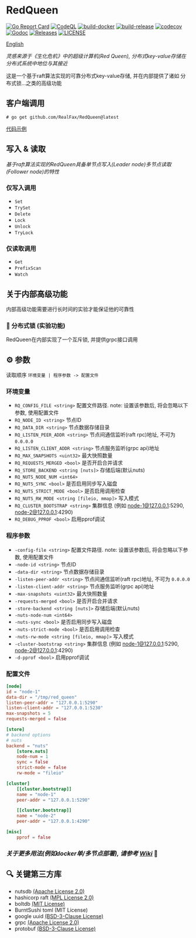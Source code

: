 # RedQueen

[![Go Report Card](https://goreportcard.com/badge/github.com/RealFax/RedQueen)](https://goreportcard.com/report/github.com/RealFax/RedQueen)
[![CodeQL](https://github.com/RealFax/RedQueen/actions/workflows/codeql.yml/badge.svg)](https://github.com/RealFax/RedQueen/actions/workflows/codeql.yml)
[![build-docker](https://github.com/RealFax/RedQueen/actions/workflows/build-docker.yml/badge.svg)](https://github.com/RealFax/RedQueen/actions/workflows/build-docker.yml)
[![build-release](https://github.com/RealFax/RedQueen/actions/workflows/build-release.yml/badge.svg)](https://github.com/RealFax/RedQueen/actions/workflows/build-release.yml)
[![codecov](https://codecov.io/gh/RealFax/RedQueen/branch/master/graph/badge.svg?token=4JL6XDU245)](https://codecov.io/gh/RealFax/RedQueen)
[![Godoc](http://img.shields.io/badge/go-documentation-blue.svg?style=flat-square)](https://godoc.org/github.com/RealFax/RedQueen)
[![Releases](https://img.shields.io/github/release/RealFax/RedQueen/all.svg?style=flat-square)](https://github.com/RealFax/RedQueen/releases)
[![LICENSE](https://img.shields.io/github/license/RealFax/RedQueen.svg?style=flat-square)](https://github.com/RealFax/RedQueen/blob/master/LICENSE)

[English](./README.md)

_灵感来源于《生化危机》中的超级计算机(Red Queen), 分布式key-value存储在分布式系统中地位与其接近_

这是一个基于raft算法实现的可靠分布式key-value存储, 并在内部提供了诸如 分布式锁...之类的高级功能

## 客户端调用
`# go get github.com/RealFax/RedQueen@latest`

[代码示例](https://github.com/RealFax/RedQueen/tree/master/client/example)

## 写入 & 读取
_基于raft算法实现的RedQueen具备单节点写入(Leader node)多节点读取(Follower node)的特性_

### 仅写入调用
- `Set`
- `TrySet`
- `Delete`
- `Lock` <!-- IAF start -->
- `Unlock`
- `TryLock` <!-- IAF end -->

### 仅读取调用
- `Get`
- `PrefixScan`
- `Watch`

## 关于内部高级功能
内部高级功能需要进行长时间的实验才能保证他的可靠性

### 🧪 分布式锁 (实验功能)
RedQueen在内部实现了一个互斥锁, 并提供grpc接口调用

## ⚙️ 参数
读取顺序 `环境变量 | 程序参数 -> 配置文件`

### 环境变量
- `RQ_CONFIG_FILE <string>` 配置文件路径. note: 设置该参数后, 将会忽略以下参数, 使用配置文件
- `RQ_NODE_ID <string>`  节点ID
- `RQ_DATA_DIR <string>` 节点数据存储目录
- `RQ_LISTEN_PEER_ADDR <string>` 节点间通信监听(raft rpc)地址, 不可为 `0.0.0.0`
- `RQ_LISTEN_CLIENT_ADDR <string>` 节点服务监听(grpc api)地址
- `RQ_MAX_SNAPSHOTS <uint32>` 最大快照数量
- `RQ_REQUESTS_MERGED <bool>` 是否开启合并请求
- `RQ_STORE_BACKEND <string [nuts]>` 存储后端(默认nuts)
- `RQ_NUTS_NODE_NUM <int64>`
- `RQ_NUTS_SYNC <bool>` 是否启用同步写入磁盘
- `RQ_NUTS_STRICT_MODE <bool>` 是否启用调用检查
- `RQ_NUTS_RW_MODE <string [fileio, mmap]>` 写入模式
- `RQ_CLUSTER_BOOTSTRAP <string>` 集群信息 (例如 node-1@127.0.0.1:5290, node-2@127.0.0.1:4290)
- `RQ_DEBUG_PPROF <bool>` 启用pprof调试

### 程序参数
- `-config-file <string>` 配置文件路径. note: 设置该参数后, 将会忽略以下参数, 使用配置文件
- `-node-id <string>` 节点ID
- `-data-dir <string>` 节点数据存储目录
- `-listen-peer-addr <string>` 节点间通信监听(raft rpc)地址, 不可为 `0.0.0.0`
- `-listen-client-addr <string>` 节点服务监听(grpc api)地址
- `-max-snapshots <uint32>` 最大快照数量
- `-requests-merged <bool>` 是否开启合并请求
- `-store-backend <string [nuts]>` 存储后端(默认nuts)
- `-nuts-node-num <int64>`
- `-nuts-sync <bool>` 是否启用同步写入磁盘
- `-nuts-strict-mode <bool>` 是否启用调用检查
- `-nuts-rw-mode <string [fileio, mmap]>` 写入模式
- `-cluster-bootstrap <string>` 集群信息 (例如 node-1@127.0.0.1:5290, node-2@127.0.0.1:4290)
- `-d-pprof <bool>` 启用pprof调试

### 配置文件
```toml
[node]
id = "node-1"
data-dir = "/tmp/red_queen"
listen-peer-addr = "127.0.0.1:5290"
listen-client-addr = "127.0.0.1:5230"
max-snapshots = 5
requests-merged = false

[store]
# backend options
# nuts
backend = "nuts"
    [store.nuts]
    node-num = 1
    sync = false
    strict-mode = false
    rw-mode = "fileio"

[cluster]
    [[cluster.bootstrap]]
    name = "node-1"
    peer-addr = "127.0.0.1:5290"

    [[cluster.bootstrap]]
    name = "node-2"
    peer-addr = "127.0.0.1:4290"

[misc]
    pprof = false
```

### _关于更多用法(例如docker单/多节点部署), 请参考 [**Wiki**](https://github.com/RealFax/RedQueen/wiki)_ 🤩

## 🔍 关键第三方库
- nutsdb [(Apache License 2.0)](https://github.com/nutsdb/nutsdb/blob/master/LICENSE)
- hashicorp raft [(MPL License 2.0)](https://github.com/hashicorp/raft/blob/main/LICENSE)
- boltdb [(MIT License)](https://github.com/boltdb/bolt/blob/master/LICENSE)
- BurntSushi toml (MIT License)
- google uuid [(BSD-3-Clause License)](https://github.com/google/uuid/blob/master/LICENSE)
- grpc [(Apache License 2.0)](https://github.com/grpc/grpc-go/blob/master/LICENSE)
- protobuf [(BSD-3-Clause License)](https://github.com/protocolbuffers/protobuf-go/blob/master/LICENSE)
